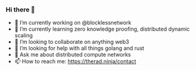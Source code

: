 ### Hi there 👋

- 🔭 I’m currently working on @blocklessnetwork
- 🌱 I’m currently learning zero knowledge proofing, distributed dynamic scaling
- 👯 I’m looking to collaborate on anything web3
- 🤔 I’m looking for help with all things golang and rust
- 💬 Ask me about distributed compute networks
- 📫 How to reach me: https://therad.ninja/contact

